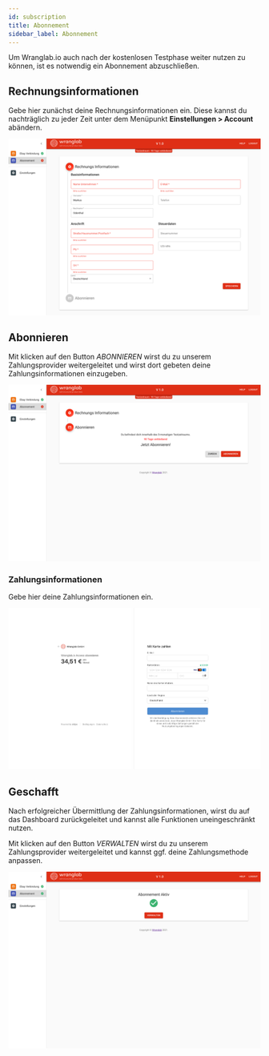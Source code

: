 ```yaml
---
id: subscription
title: Abonnement
sidebar_label: Abonnement
---
```


Um Wranglab.io auch nach der kostenlosen Testphase weiter nutzen zu können, ist es notwendig ein Abonnement abzuschlie&szlig;en.

## Rechnungsinformationen
Gebe hier zun&auml;chst deine Rechnungsinformationen ein. Diese kannst du nachtr&auml;glich zu jeder Zeit unter dem 
Men&uuml;punkt **Einstellungen > Account** ab&auml;ndern.

![abonnement-inaktiv](../static/assets/abo-process-1.png)

## Abonnieren
Mit klicken auf den Button *ABONNIEREN* wirst du zu unserem Zahlungsprovider weitergeleitet und wirst dort gebeten 
deine Zahlungsinformationen einzugeben.

![abonnement-inaktiv](../static/assets/abo-process-2.png)

### Zahlungsinformationen
Gebe hier deine Zahlungsinformationen ein.

![abonnement-inaktiv](../static/assets/payment-information.png)

## Geschafft
Nach erfolgreicher Übermittlung der Zahlungsinformationen, wirst du auf das Dashboard zurückgeleitet und kannst alle
Funktionen uneingeschr&auml;nkt nutzen.

Mit klicken auf den Button *VERWALTEN* wirst du zu unserem Zahlungsprovider weitergeleitet und kannst ggf. 
deine Zahlungsmethode anpassen.

![abonnement-inaktiv](../static/assets/abo-active.png)